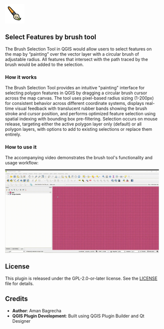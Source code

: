 
![Brush Selection Tool Logo](paintbrush.png)

## Select Features by brush tool



The Brush Selection Tool in QGIS would allow users to select features on the map by “painting” over the vector layer with a circular brush of adjustable radius. All features that intersect with the path traced by the brush would be added to the selection.


### How it works

The Brush Selection Tool provides an intuitive "painting" interface for selecting polygon features in QGIS by dragging a circular brush cursor across the map canvas. The tool uses pixel-based radius sizing (1-200px) for consistent behavior across different coordinate systems, displays real-time visual feedback with translucent rubber bands showing the brush stroke and cursor position, and performs optimized feature selection using spatial indexing with bounding box pre-filtering. Selection occurs on mouse release, targeting either the active polygon layer only (default) or all polygon layers, with options to add to existing selections or replace them entirely.

### How to use it

The accompanying video demonstrates the brush tool's functionality and usage workflow:

![Demo GIF](17-26-19-Clip20250903172818.gif)

## License

This plugin is released under the GPL-2.0-or-later license. See the [LICENSE](LICENSE) file for details.

## Credits

- **Author**: Aman Bagrecha
- **QGIS Plugin Development**: Built using QGIS Plugin Builder and Qt Designer


